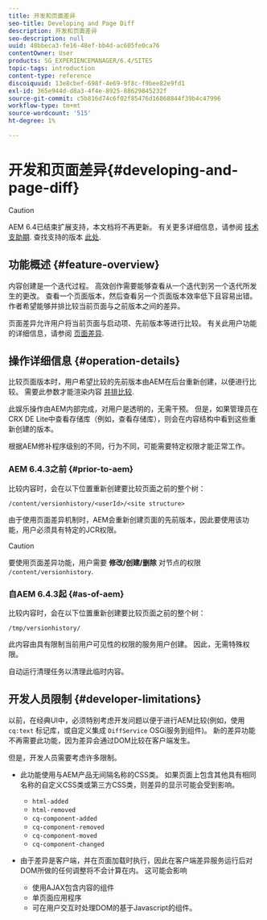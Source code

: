```yaml
---
title: 开发和页面差异
seo-title: Developing and Page Diff
description: 开发和页面差异
seo-description: null
uuid: 48bbeca3-fe16-48ef-bb4d-ac605fe0ca76
contentOwner: User
products: SG_EXPERIENCEMANAGER/6.4/SITES
topic-tags: introduction
content-type: reference
discoiquuid: 13e8cbef-698f-4e69-9f8c-f9bee82e9fd1
exl-id: 365e944d-d8a3-4f4e-8925-88629845232f
source-git-commit: c5b816d74c6f02f85476d16868844f39b4c47996
workflow-type: tm+mt
source-wordcount: '515'
ht-degree: 1%

---
```


# 开发和页面差异{#developing-and-page-diff}

>[!CAUTION]
>
>AEM 6.4已结束扩展支持，本文档将不再更新。 有关更多详细信息，请参阅 [技术支助期](https://helpx.adobe.com/cn/support/programs/eol-matrix.html). 查找支持的版本 [此处](https://experienceleague.adobe.com/docs/).

## 功能概述 {#feature-overview}

内容创建是一个迭代过程。 高效创作需要能够查看从一个迭代到另一个迭代所发生的更改。 查看一个页面版本，然后查看另一个页面版本效率低下且容易出错。 作者希望能够并排比较当前页面与之前版本之间的差异。

页面差异允许用户将当前页面与启动项、先前版本等进行比较。 有关此用户功能的详细信息，请参阅 [页面差异](/help/sites-authoring/page-diff.md).

## 操作详细信息 {#operation-details}

比较页面版本时，用户希望比较的先前版本由AEM在后台重新创建，以便进行比较。 需要此参数才能渲染内容 [并排比较](/help/sites-authoring/page-diff.md#presentation-of-differences).

此娱乐操作由AEM内部完成，对用户是透明的，无需干预。 但是，如果管理员在CRX DE Lite中查看存储库（例如，查看存储库），则会在内容结构中看到这些重新创建的版本。

根据AEM修补程序级别的不同，行为不同，可能需要特定权限才能正常工作。

### AEM 6.4.3之前 {#prior-to-aem}

比较内容时，会在以下位置重新创建要比较页面之前的整个树：

`/content/versionhistory/<userId>/<site structure>`

由于使用页面差异机制时，AEM会重新创建页面的先前版本，因此要使用该功能，用户必须具有特定的JCR权限。

>[!CAUTION]
>
>要使用页面差异功能，用户需要 **修改/创建/删除** 对节点的权限 `/content/versionhistory`.

### 自AEM 6.4.3起 {#as-of-aem}

比较内容时，会在以下位置重新创建要比较页面之前的整个树：

`/tmp/versionhistory/`

此内容由具有限制当前用户可见性的权限的服务用户创建。 因此，无需特殊权限。

自动运行清理任务以清理此临时内容。

## 开发人员限制 {#developer-limitations}

以前，在经典UI中，必须特别考虑开发问题以便于进行AEM比较(例如，使用 `cq:text` 标记库，或自定义集成 `DiffService` OSGi服务到组件)。 新的差异功能不再需要此功能，因为差异会通过DOM比较在客户端发生。

但是，开发人员需要考虑许多限制。

* 此功能使用与AEM产品无间隔名称的CSS类。 如果页面上包含其他具有相同名称的自定义CSS类或第三方CSS类，则差异的显示可能会受到影响。

   * `html-added`
   * `html-removed`
   * `cq-component-added`
   * `cq-component-removed`
   * `cq-component-moved`
   * `cq-component-changed`

* 由于差异是客户端，并在页面加载时执行，因此在客户端差异服务运行后对DOM所做的任何调整将不会计算在内。 这可能会影响

   * 使用AJAX包含内容的组件
   * 单页面应用程序
   * 可在用户交互时处理DOM的基于Javascript的组件。
